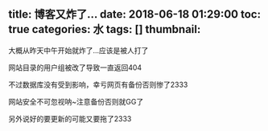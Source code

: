 title: 博客又炸了...
date: 2018-06-18 01:29:00
toc: true
categories: 水
tags: []
thumbnail: 
---
大概从昨天中午开始就炸了...应该是被人打了

网站目录的用户组被改了导致一直返回404

不过数据库没有受到影响，幸亏网页有备份否则惨了2333

网站安全不可忽视呐~注意备份否则就GG了

另外说好的要更新的可能又要拖了2333